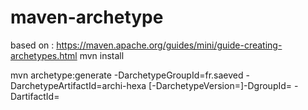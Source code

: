 # maven-archetype

based on : https://maven.apache.org/guides/mini/guide-creating-archetypes.html
mvn install 

mvn archetype:generate -DarchetypeGroupId=fr.saeved -DarchetypeArtifactId=archi-hexa [-DarchetypeVersion=<archetype-version>]-DgroupId=<my-groupId> -DartifactId=<my-artifactId>